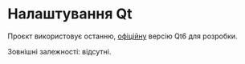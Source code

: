 # Налаштування Qt

Проєкт використовує останню, [офіційну](https://www.qt.io/download) версію Qt6 для розробки.

Зовнішні залежності: відсутні.
